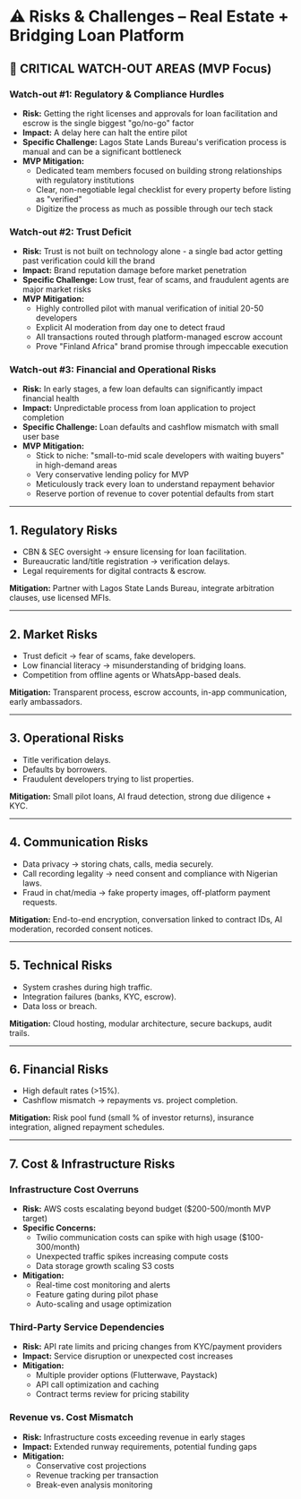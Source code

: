 # ⚠️ Risks & Challenges – Real Estate + Bridging Loan Platform

## 🚨 CRITICAL WATCH-OUT AREAS (MVP Focus)

### Watch-out #1: Regulatory & Compliance Hurdles
- **Risk:** Getting the right licenses and approvals for loan facilitation and escrow is the single biggest "go/no-go" factor
- **Impact:** A delay here can halt the entire pilot
- **Specific Challenge:** Lagos State Lands Bureau's verification process is manual and can be a significant bottleneck
- **MVP Mitigation:** 
  - Dedicated team members focused on building strong relationships with regulatory institutions
  - Clear, non-negotiable legal checklist for every property before listing as "verified"
  - Digitize the process as much as possible through our tech stack

### Watch-out #2: Trust Deficit
- **Risk:** Trust is not built on technology alone - a single bad actor getting past verification could kill the brand
- **Impact:** Brand reputation damage before market penetration
- **Specific Challenge:** Low trust, fear of scams, and fraudulent agents are major market risks
- **MVP Mitigation:**
  - Highly controlled pilot with manual verification of initial 20-50 developers
  - Explicit AI moderation from day one to detect fraud
  - All transactions routed through platform-managed escrow account
  - Prove "Finland Africa" brand promise through impeccable execution

### Watch-out #3: Financial and Operational Risks
- **Risk:** In early stages, a few loan defaults can significantly impact financial health
- **Impact:** Unpredictable process from loan application to project completion
- **Specific Challenge:** Loan defaults and cashflow mismatch with small user base
- **MVP Mitigation:**
  - Stick to niche: "small-to-mid scale developers with waiting buyers" in high-demand areas
  - Very conservative lending policy for MVP
  - Meticulously track every loan to understand repayment behavior
  - Reserve portion of revenue to cover potential defaults from start

---

## 1. Regulatory Risks

- CBN & SEC oversight → ensure licensing for loan facilitation.  
- Bureaucratic land/title registration → verification delays.  
- Legal requirements for digital contracts & escrow.  

**Mitigation:** Partner with Lagos State Lands Bureau, integrate arbitration clauses, use licensed MFIs.  

---

## 2. Market Risks

- Trust deficit → fear of scams, fake developers.  
- Low financial literacy → misunderstanding of bridging loans.  
- Competition from offline agents or WhatsApp-based deals.  

**Mitigation:** Transparent process, escrow accounts, in-app communication, early ambassadors.  

---

## 3. Operational Risks

- Title verification delays.  
- Defaults by borrowers.  
- Fraudulent developers trying to list properties.  

**Mitigation:** Small pilot loans, AI fraud detection, strong due diligence + KYC.  

---

## 4. Communication Risks

- Data privacy → storing chats, calls, media securely.  
- Call recording legality → need consent and compliance with Nigerian laws.  
- Fraud in chat/media → fake property images, off-platform payment requests.  

**Mitigation:** End-to-end encryption, conversation linked to contract IDs, AI moderation, recorded consent notices.  

---

## 5. Technical Risks

- System crashes during high traffic.  
- Integration failures (banks, KYC, escrow).  
- Data loss or breach.  

**Mitigation:** Cloud hosting, modular architecture, secure backups, audit trails.  

---

## 6. Financial Risks

- High default rates (>15%).  
- Cashflow mismatch → repayments vs. project completion.  

**Mitigation:** Risk pool fund (small % of investor returns), insurance integration, aligned repayment schedules.

---

## 7. Cost & Infrastructure Risks

### Infrastructure Cost Overruns
- **Risk:** AWS costs escalating beyond budget ($200-500/month MVP target)
- **Specific Concerns:**
  - Twilio communication costs can spike with high usage ($100-300/month)
  - Unexpected traffic spikes increasing compute costs
  - Data storage growth scaling S3 costs
- **Mitigation:** 
  - Real-time cost monitoring and alerts
  - Feature gating during pilot phase
  - Auto-scaling and usage optimization

### Third-Party Service Dependencies
- **Risk:** API rate limits and pricing changes from KYC/payment providers
- **Impact:** Service disruption or unexpected cost increases
- **Mitigation:**
  - Multiple provider options (Flutterwave, Paystack)
  - API call optimization and caching
  - Contract terms review for pricing stability

### Revenue vs. Cost Mismatch
- **Risk:** Infrastructure costs exceeding revenue in early stages
- **Impact:** Extended runway requirements, potential funding gaps
- **Mitigation:**
  - Conservative cost projections
  - Revenue tracking per transaction
  - Break-even analysis monitoring  

